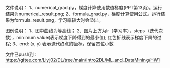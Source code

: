 文件说明：
1、numerical_grad.py，梯度计算使用数值梯度(PPT第13页)。运行结果为numerical_result.png;
2、formula_grad.py，梯度计算使用公式。运行结果为formula_result.png，学习率较大时会溢出。

图例说明：
1、图中曲线为等高线；
2、图片上方为lr（学习率），steps（迭代次数），minimum value(表示梯度下降得到的最小值);
红色折线表示梯度下降的过程;
3、end: (x, y) 表示迭代终点的坐标，保留四位小数

文件已push到：https://gitee.com/Liyj02/DL/tree/main/Intro2DL/ML_and_DataMining/HW1